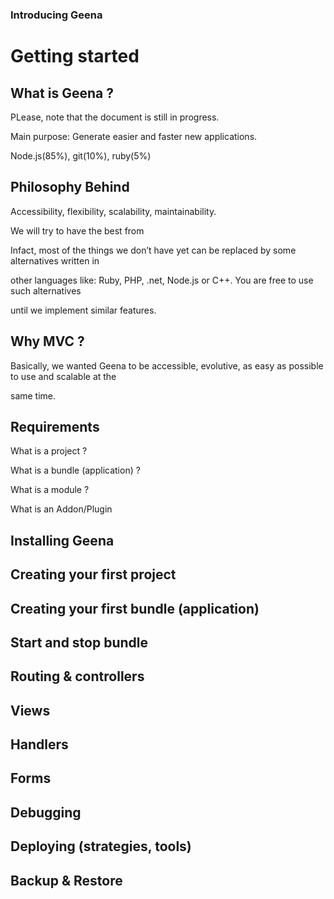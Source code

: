 ### Introducing Geena
# Getting started

## What is Geena ?

PLease, note that the document is still in progress.

Main  purpose: Generate easier and faster  new applications.

Node.js(85%), git(10%), ruby(5%)

## Philosophy Behind

Accessibility, flexibility, scalability, maintainability.

We will try to have the best from

Infact, most of the things we don’t have yet can be replaced by some alternatives written in

other languages like: Ruby, PHP, .net, Node.js or C++. You are free to use such alternatives

until we implement similar features.

## Why MVC ?

Basically, we wanted Geena to be accessible, evolutive, as easy as possible to use and scalable at the

same time.

## Requirements

What is a project ?

What is a bundle (application) ?

What is a module ?

What is an Addon/Plugin

## Installing Geena

## Creating your first project

## Creating your first bundle (application)

## Start and stop bundle

## Routing & controllers

## Views

## Handlers

## Forms

## Debugging

## Deploying (strategies, tools)

## Backup & Restore